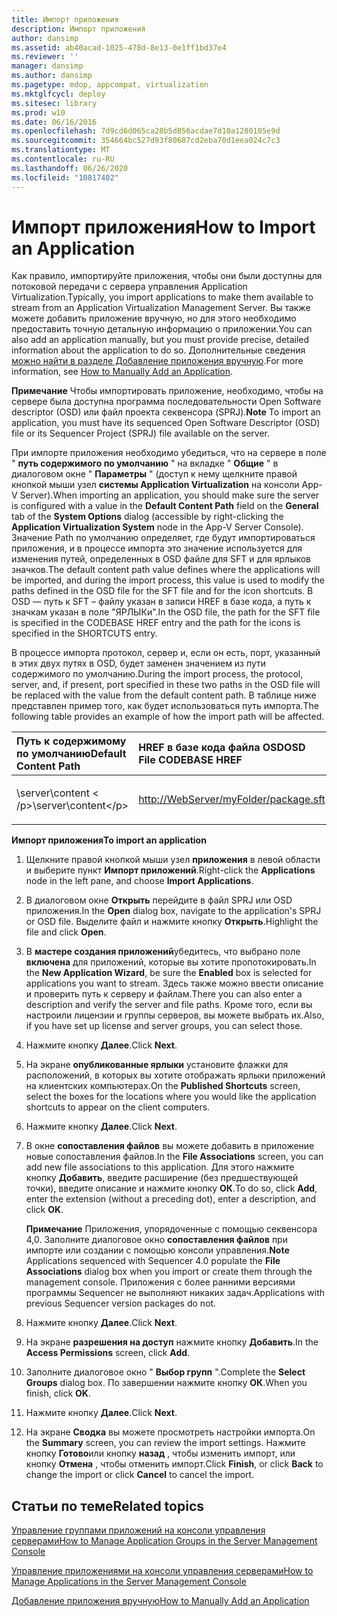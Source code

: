 ```yaml
---
title: Импорт приложения
description: Импорт приложения
author: dansimp
ms.assetid: ab40acad-1025-478d-8e13-0e1ff1bd37e4
ms.reviewer: ''
manager: dansimp
ms.author: dansimp
ms.pagetype: mdop, appcompat, virtualization
ms.mktglfcycl: deploy
ms.sitesec: library
ms.prod: w10
ms.date: 06/16/2016
ms.openlocfilehash: 7d9cd6d065ca28b5d856acdae7d10a1280105e9d
ms.sourcegitcommit: 354664bc527d93f80687cd2eba70d1eea024c7c3
ms.translationtype: MT
ms.contentlocale: ru-RU
ms.lasthandoff: 06/26/2020
ms.locfileid: "10817402"
---
```

# <span data-ttu-id="7ded2-103">Импорт приложения</span><span class="sxs-lookup"><span data-stu-id="7ded2-103">How to Import an Application</span></span>


<span data-ttu-id="7ded2-104">Как правило, импортируйте приложения, чтобы они были доступны для потоковой передачи с сервера управления Application Virtualization.</span><span class="sxs-lookup"><span data-stu-id="7ded2-104">Typically, you import applications to make them available to stream from an Application Virtualization Management Server.</span></span> <span data-ttu-id="7ded2-105">Вы также можете добавить приложение вручную, но для этого необходимо предоставить точную детальную информацию о приложении.</span><span class="sxs-lookup"><span data-stu-id="7ded2-105">You can also add an application manually, but you must provide precise, detailed information about the application to do so.</span></span> <span data-ttu-id="7ded2-106">Дополнительные сведения [можно найти в разделе Добавление приложения вручную](how-to-manually-add-an-application.md).</span><span class="sxs-lookup"><span data-stu-id="7ded2-106">For more information, see [How to Manually Add an Application](how-to-manually-add-an-application.md).</span></span>

<span data-ttu-id="7ded2-107">**Примечание**  Чтобы импортировать приложение, необходимо, чтобы на сервере была доступна программа последовательности Open Software descriptor (OSD) или файл проекта секвенсора (SPRJ).</span><span class="sxs-lookup"><span data-stu-id="7ded2-107">**Note** To import an application, you must have its sequenced Open Software Descriptor (OSD) file or its Sequencer Project (SPRJ) file available on the server.</span></span>

 

<span data-ttu-id="7ded2-108">При импорте приложения необходимо убедиться, что на сервере в поле " **путь содержимого по умолчанию** " на вкладке " **Общие** " в диалоговом окне " **Параметры** " (доступ к нему щелкните правой кнопкой мыши узел **системы Application Virtualization** на консоли App-V Server).</span><span class="sxs-lookup"><span data-stu-id="7ded2-108">When importing an application, you should make sure the server is configured with a value in the **Default Content Path** field on the **General** tab of the **System Options** dialog (accessible by right-clicking the **Application Virtualization System** node in the App-V Server Console).</span></span> <span data-ttu-id="7ded2-109">Значение Path по умолчанию определяет, где будут импортироваться приложения, и в процессе импорта это значение используется для изменения путей, определенных в OSD файле для SFT и для ярлыков значков.</span><span class="sxs-lookup"><span data-stu-id="7ded2-109">The default content path value defines where the applications will be imported, and during the import process, this value is used to modify the paths defined in the OSD file for the SFT file and for the icon shortcuts.</span></span> <span data-ttu-id="7ded2-110">В OSD — путь к SFT – файлу указан в записи HREF в базе кода, а путь к значкам указан в поле "ЯРЛЫКи".</span><span class="sxs-lookup"><span data-stu-id="7ded2-110">In the OSD file, the path for the SFT file is specified in the CODEBASE HREF entry and the path for the icons is specified in the SHORTCUTS entry.</span></span>

<span data-ttu-id="7ded2-111">В процессе импорта протокол, сервер и, если он есть, порт, указанный в этих двух путях в OSD, будет заменен значением из пути содержимого по умолчанию.</span><span class="sxs-lookup"><span data-stu-id="7ded2-111">During the import process, the protocol, server, and, if present, port specified in these two paths in the OSD file will be replaced with the value from the default content path.</span></span> <span data-ttu-id="7ded2-112">В таблице ниже представлен пример того, как будет использоваться путь импорта.</span><span class="sxs-lookup"><span data-stu-id="7ded2-112">The following table provides an example of how the import path will be affected.</span></span>

<table>
<colgroup>
<col width="33%" />
<col width="33%" />
<col width="33%" />
</colgroup>
<thead>
<tr class="header">
<th align="left"><span data-ttu-id="7ded2-113">Путь к содержимому по умолчанию</span><span class="sxs-lookup"><span data-stu-id="7ded2-113">Default Content Path</span></span></th>
<th align="left"><span data-ttu-id="7ded2-114">HREF в базе кода файла OSD</span><span class="sxs-lookup"><span data-stu-id="7ded2-114">OSD File CODEBASE HREF</span></span></th>
<th align="left"><span data-ttu-id="7ded2-115">Результирующее значение</span><span class="sxs-lookup"><span data-stu-id="7ded2-115">Resulting Value</span></span></th>
</tr>
</thead>
<tbody>
<tr class="odd">
<td align="left"><p><span data-ttu-id="7ded2-116">\server\content &lt; /p&gt;</span><span class="sxs-lookup"><span data-stu-id="7ded2-116">\server\content&lt;/p&gt;</span></span></td>
<td align="left"><p><a href="http://WebServer/myFolder/package.sft" data-raw-source="http://WebServer/myFolder/package.sft">http://WebServer/myFolder/package.sft</a></p></td>
<td align="left"><p><span data-ttu-id="7ded2-117">\server\content\myFolder\package.sft</span><span class="sxs-lookup"><span data-stu-id="7ded2-117">\server\content\myFolder\package.sft</span></span></p></td>
</tr>
</tbody>
</table>

 

**<span data-ttu-id="7ded2-118">Импорт приложения</span><span class="sxs-lookup"><span data-stu-id="7ded2-118">To import an application</span></span>**

1.  <span data-ttu-id="7ded2-119">Щелкните правой кнопкой мыши узел **приложения** в левой области и выберите пункт **Импорт приложений**.</span><span class="sxs-lookup"><span data-stu-id="7ded2-119">Right-click the **Applications** node in the left pane, and choose **Import Applications**.</span></span>

2.  <span data-ttu-id="7ded2-120">В диалоговом окне **Открыть** перейдите в файл SPRJ или OSD приложения.</span><span class="sxs-lookup"><span data-stu-id="7ded2-120">In the **Open** dialog box, navigate to the application's SPRJ or OSD file.</span></span> <span data-ttu-id="7ded2-121">Выделите файл и нажмите кнопку **Открыть**.</span><span class="sxs-lookup"><span data-stu-id="7ded2-121">Highlight the file and click **Open**.</span></span>

3.  <span data-ttu-id="7ded2-122">В **мастере создания приложений**убедитесь, что выбрано поле **включена** для приложений, которые вы хотите пропотокировать.</span><span class="sxs-lookup"><span data-stu-id="7ded2-122">In the **New Application Wizard**, be sure the **Enabled** box is selected for applications you want to stream.</span></span> <span data-ttu-id="7ded2-123">Здесь также можно ввести описание и проверить путь к серверу и файлам.</span><span class="sxs-lookup"><span data-stu-id="7ded2-123">There you can also enter a description and verify the server and file paths.</span></span> <span data-ttu-id="7ded2-124">Кроме того, если вы настроили лицензии и группы серверов, вы можете выбрать их.</span><span class="sxs-lookup"><span data-stu-id="7ded2-124">Also, if you have set up license and server groups, you can select those.</span></span>

4.  <span data-ttu-id="7ded2-125">Нажмите кнопку **Далее**.</span><span class="sxs-lookup"><span data-stu-id="7ded2-125">Click **Next**.</span></span>

5.  <span data-ttu-id="7ded2-126">На экране **опубликованные ярлыки** установите флажки для расположений, в которых вы хотите отображать ярлыки приложений на клиентских компьютерах.</span><span class="sxs-lookup"><span data-stu-id="7ded2-126">On the **Published Shortcuts** screen, select the boxes for the locations where you would like the application shortcuts to appear on the client computers.</span></span>

6.  <span data-ttu-id="7ded2-127">Нажмите кнопку **Далее**.</span><span class="sxs-lookup"><span data-stu-id="7ded2-127">Click **Next**.</span></span>

7.  <span data-ttu-id="7ded2-128">В окне **сопоставления файлов** вы можете добавить в приложение новые сопоставления файлов.</span><span class="sxs-lookup"><span data-stu-id="7ded2-128">In the **File Associations** screen, you can add new file associations to this application.</span></span> <span data-ttu-id="7ded2-129">Для этого нажмите кнопку **Добавить**, введите расширение (без предшествующей точки), введите описание и нажмите кнопку **ОК**.</span><span class="sxs-lookup"><span data-stu-id="7ded2-129">To do so, click **Add**, enter the extension (without a preceding dot), enter a description, and click **OK**.</span></span>

    <span data-ttu-id="7ded2-130">**Примечание**  Приложения, упорядоченные с помощью секвенсора 4,0. Заполните диалоговое окно **сопоставления файлов** при импорте или создании с помощью консоли управления.</span><span class="sxs-lookup"><span data-stu-id="7ded2-130">**Note** Applications sequenced with Sequencer 4.0 populate the **File Associations** dialog box when you import or create them through the management console.</span></span> <span data-ttu-id="7ded2-131">Приложения с более ранними версиями программы Sequencer не выполняют никаких задач.</span><span class="sxs-lookup"><span data-stu-id="7ded2-131">Applications with previous Sequencer version packages do not.</span></span>

     

8.  <span data-ttu-id="7ded2-132">Нажмите кнопку **Далее**.</span><span class="sxs-lookup"><span data-stu-id="7ded2-132">Click **Next**.</span></span>

9.  <span data-ttu-id="7ded2-133">На экране **разрешения на доступ** нажмите кнопку **Добавить**.</span><span class="sxs-lookup"><span data-stu-id="7ded2-133">In the **Access Permissions** screen, click **Add**.</span></span>

10. <span data-ttu-id="7ded2-134">Заполните диалоговое окно " **Выбор групп** ".</span><span class="sxs-lookup"><span data-stu-id="7ded2-134">Complete the **Select Groups** dialog box.</span></span> <span data-ttu-id="7ded2-135">По завершении нажмите кнопку **ОК**.</span><span class="sxs-lookup"><span data-stu-id="7ded2-135">When you finish, click **OK**.</span></span>

11. <span data-ttu-id="7ded2-136">Нажмите кнопку **Далее**.</span><span class="sxs-lookup"><span data-stu-id="7ded2-136">Click **Next**.</span></span>

12. <span data-ttu-id="7ded2-137">На экране **Сводка** вы можете просмотреть настройки импорта.</span><span class="sxs-lookup"><span data-stu-id="7ded2-137">On the **Summary** screen, you can review the import settings.</span></span> <span data-ttu-id="7ded2-138">Нажмите кнопку **Готово**или кнопку **назад** , чтобы изменить импорт, или кнопку **Отмена** , чтобы отменить импорт.</span><span class="sxs-lookup"><span data-stu-id="7ded2-138">Click **Finish**, or click **Back** to change the import or click **Cancel** to cancel the import.</span></span>

## <span data-ttu-id="7ded2-139">Статьи по теме</span><span class="sxs-lookup"><span data-stu-id="7ded2-139">Related topics</span></span>


[<span data-ttu-id="7ded2-140">Управление группами приложений на консоли управления серверами</span><span class="sxs-lookup"><span data-stu-id="7ded2-140">How to Manage Application Groups in the Server Management Console</span></span>](how-to-manage-application-groups-in-the-server-management-console.md)

[<span data-ttu-id="7ded2-141">Управление приложениями на консоли управления серверами</span><span class="sxs-lookup"><span data-stu-id="7ded2-141">How to Manage Applications in the Server Management Console</span></span>](how-to-manage-applications-in-the-server-management-console.md)

[<span data-ttu-id="7ded2-142">Добавление приложения вручную</span><span class="sxs-lookup"><span data-stu-id="7ded2-142">How to Manually Add an Application</span></span>](how-to-manually-add-an-application.md)

 

 





